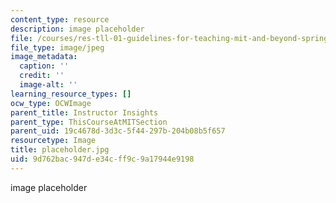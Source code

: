 ```yaml
---
content_type: resource
description: image placeholder
file: /courses/res-tll-01-guidelines-for-teaching-mit-and-beyond-spring-2016/9d762bac947de34cff9c9a17944e9198_placeholder.jpg
file_type: image/jpeg
image_metadata:
  caption: ''
  credit: ''
  image-alt: ''
learning_resource_types: []
ocw_type: OCWImage
parent_title: Instructor Insights
parent_type: ThisCourseAtMITSection
parent_uid: 19c4678d-3d3c-5f44-297b-204b08b5f657
resourcetype: Image
title: placeholder.jpg
uid: 9d762bac-947d-e34c-ff9c-9a17944e9198
---
```

image placeholder

